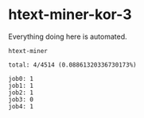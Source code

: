 # htext-miner-kor-3

Everything doing here is automated.

```
htext-miner

total: 4/4514 (0.08861320336730173%)

job0: 1
job1: 1
job2: 1
job3: 0
job4: 1
```